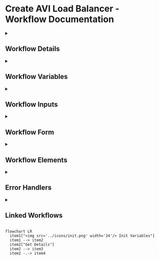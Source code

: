 # Create AVI Load Balancer - Workflow Documentation

<details>
<summary><h2>Workflow Details</h2></summary>

- **Workflow Name:** Create AVI Load Balancer
- **Workflow ID:** `e06ecd6e-df7d-470d-8249-3bb52f2845a6`
- **Version:** 0.0.0
- **Description:** _No description provided_
</details>

<details>
<summary><h2>Workflow Variables</h2></summary>

| Name | Type |
| --- | --- |
| aviVersion | string |
| aviCreds | Properties |
| aviUrl | string |
| serverList | Array/string |
| health_payload | string |
| health_name | string |
| uuid | string |
| healthMonitor | string |
| poolPayload | Properties |
| pool | string |
| vipPayload | Properties |
| vsvip | string |
| vsPayload | Properties |
| aviTenant | Properties |
</details>

<details>
<summary><h2>Workflow Inputs</h2></summary>

| Name | Type |
| --- | --- |
| manualServers | Array/string |
| selectedVMs | Array/string |
| useVMSelection | boolean |
| useExistingHealthMonitor | boolean |
| existingHealthMonitor | string |
| health_monitor_type | string |
| healthPort | string |
| command_code | string |
| command_parameters | string |
| command_path | string |
| command_variables | string |
| lb_algorithm | string |
| poolPort | string |
| useExistingPool | boolean |
| existingPool | string |
| networkType | string |
| ipAddress | string |
| cloud | string |
| tier1_lr | string |
| serviceEngineGroup | string |
| vrfContext | string |
| network | string |
| networkSegment | string |
| vipIPRange | string |
</details>

<details>
<summary><h2>Workflow Form</h2></summary>

| ID | Label | Type | Required | Pattern | Default | Params | Value List | Signpost | State |
| --- | --- | --- | --- | --- | --- | --- | --- | --- | --- |
| cloud | Cloud | string | Optional |  | Action: net.atos.dhc.automation/getAVIClouds |  | n/a |  | {"visible":false,"read-only":true} |
| serviceEngineGroup | Service Engine Group | string | Required |  | n/a |  | Action: net.atos.dhc.automation/getAVISeGroups | Select the appropriate Service Engine Group that configures the pool of service engines for your Avi load balancer. Each group defines specific settings such as scaling policies, resource allocations, and performance parameters. Choose the group that best matches your deployment requirements. | {"visible":true,"read-only":false} |
| networkSegment | Network Segment | string | Required |  | n/a |  | Action: net.atos.dhc.automation/getAVINetworksProfile | Select the appropriate network segment where the load balancer will be deployed. This dropdown lists the available subnets configured in your environment. Choosing the correct segment ensures that your load balancer operates within the intended network scope and meets your deployment requirements. | {"visible":true,"read-only":false} |
| tier1_lr | Tier1_LR | string | Optional |  | Action: net.atos.dhc.automation/getAVICloudRtr | segment→networkSegment, clouduuid→cloud | n/a |  | {"visible":false,"read-only":true} |
| useExistingPool | Do you want use Existing Pool? | boolean | Optional |  | n/a |  | n/a | Select this checkbox if you want to deploy the load balancer using a pre-configured pool. When enabled, the system will reference an existing pool rather than creating a new one, ensuring consistency with established settings. If you leave it unchecked, a new pool will be generated based on the parameters you provide. | {"visible":true,"read-only":false} |
| existingPool | Pool | string | Required if useExistingPool equals true |  | n/a |  | Action: net.atos.dhc.automation/getAVIPools | Select the appropriate existing pool from the dropdown list. This field displays the pools that have already been configured in your environment, each with its own set of load balancing rules, backend server configurations, and performance parameters. | {"read-only":false,"visible":[{"equals":{"useExistingPool":true},"value":true}]} |
| poolPort | Pool port | string | Required if useExistingPool equals false | `^((6553[0-5]\|655[0-2]\d\|65[0-4]\d{2}\|6[0-4]\d{3}\|[1-5]?\d{1,4}\|0)(-(6553[0-5]\|655[0-2]\d\|65[0-4]\d{2}\|6[0-4]\d{3}\|[1-5]?\d{1,4}\|0))?\|(\[(6553[0-5]\|655[0-2]\d\|65[0-4]\d{2}\|6[0-4]\d{3}\|[1-5]?\d{1,4}\|0)-(6553[0-5]\|655[0-2]\d\|65[0-4]\d{2}\|6[0-4]\d{3}\|[1-5]?\d{1,4}\|0)\]))$` | n/a |  | n/a | Enter the port number on which the new pool will accept incoming traffic. This value is critical for directing client requests to the correct backend servers. Ensure the chosen port aligns with your application's configuration, is open, and does not conflict with other services. | {"read-only":false,"visible":[{"equals":{"useExistingPool":false},"value":true},{"equals":{"useExistingPool":true},"value":false}]} |
| manualServers | Servers for Pool | string[] | Optional | `^(25[0-5]\|2[0-4]\d\|[01]?\d\d?)\.(25[0-5]\|2[0-4]\d\|[01]?\d\d?)\.(25[0-5]\|2[0-4]\d\|[01]?\d\d?)\.(25[0-5]\|2[0-4]\d\|[01]?\d\d?)$` | n/a |  | n/a | Enter the backend server details manually. Provide each server’s IP address.Ensure that each entry corresponds to a properly configured and reachable server that meets your application’s requirements. | {"read-only":false,"visible":[{"equals":{"useExistingPool":true},"value":false},{"equals":{"useExistingPool":false},"value":true}]} |
| useVMSelection | Do you want choose Servers from List? | boolean | Optional |  | n/a |  | n/a | Select this checkbox if you prefer to choose servers from an existing list rather than manually entering server details. When enabled, a predefined list of validated servers will be available for selection, helping to streamline the configuration process and reduce manual errors. | {"read-only":false,"visible":[{"equals":{"useExistingPool":false},"value":true},{"equals":{"useExistingPool":true},"value":false}]} |
| selectedVMs | List of Virtual Machine | string[] | Optional |  | n/a |  | Action: net.atos.dhc.firewall.manage/returnVirtualMachineListwithIP | Use this dual-list control to manage your virtual machine selection. The left side displays all available virtual machines, while the right side shows the ones chosen for the deployment. Move items between lists using the provided controls to add or remove virtual machines as needed. Ensure that the selected VMs are properly configured for your environment. | {"read-only":false,"visible":[{"equals":{"useVMSelection":true},"value":true},{"equals":{"useExistingPool":true},"value":false}]} |
| lb_algorithm | Load Balancer Algorithm | string | Required if useExistingPool equals false |  | n/a |  | LB_ALGORITHM_ROUND_ROBIN, LB_ALGORITHM_LEAST_CONNECTIONS, LB_ALGORITHM_SOURCE_IP, LB_ALGORITHM_CONSISTENT_HASH, LB_ALGORITHM_RANDOM | Select the appropriate algorithm for distributing traffic among backend servers. This dropdown lists available algorithms—such as Round Robin, Least Connections —that determine how requests are allocated. Choose the algorithm that best aligns with your application’s performance, reliability, and scaling requirements. | {"read-only":false,"visible":[{"equals":{"useExistingPool":false},"value":true}]} |
| useExistingHealthMonitor | Do you want use existing Health Monitor ? | boolean | Optional |  | n/a |  | n/a | Select this checkbox if you wish to use a pre-configured health monitor to assess the status and performance of your backend servers. When enabled, the deployment will reference an existing health monitor configuration, saving you time and ensuring consistency. If you leave it unchecked, a new health monitor will be created based on your specified settings. | {"visible":true,"read-only":false} |
| existingHealthMonitor | Existing Health Monitor | string | Required if useExistingHealthMonitor equals true |  | n/a |  | Action: net.atos.dhc.automation/getAVIHealthMonitor | Select an existing health monitor from the dropdown list. These monitors are pre-configured to regularly check the availability and performance of your backend servers. Each monitor is set up with specific parameters—such as health check intervals, timeout values, and criteria for determining server status | {"read-only":false,"visible":[{"equals":{"useExistingHealthMonitor":true},"value":true}]} |
| health_monitor_type | Health Monitor Type | string | Required if useExistingHealthMonitor equals false |  | n/a |  | HEALTH_MONITOR_HTTP, HEALTH_MONITOR_HTTPS, HEALTH_MONITOR_TCP, HEALTH_MONITOR_ICMP, HEALTH_MONITOR_EXTERNAL | Select the appropriate type of health monitor for your deployment. This dropdown allows you to choose the protocol or method—such as HTTP, TCP, or ICMP—that will be used to check the availability and responsiveness of your backend servers. | {"read-only":false,"visible":[{"equals":{"useExistingHealthMonitor":true},"value":false},{"equals":{"useExistingHealthMonitor":false},"value":true}]} |
| healthPort | Port for Health Monitor | string | Optional | `^((6553[0-5]\|655[0-2]\d\|65[0-4]\d{2}\|6[0-4]\d{3}\|[1-5]?\d{1,4}\|0)(-(6553[0-5]\|655[0-2]\d\|65[0-4]\d{2}\|6[0-4]\d{3}\|[1-5]?\d{1,4}\|0))?\|(\[(6553[0-5]\|655[0-2]\d\|65[0-4]\d{2}\|6[0-4]\d{3}\|[1-5]?\d{1,4}\|0)-(6553[0-5]\|655[0-2]\d\|65[0-4]\d{2}\|6[0-4]\d{3}\|[1-5]?\d{1,4}\|0)\]))$` | n/a |  | n/a | Enter the specific port number that the health monitor will use to perform health checks on your backend servers. This port should be actively configured to respond to health requests, ensuring that the monitor can accurately assess server status. | {"read-only":false,"visible":[{"equals":{"useExistingHealthMonitor":false},"value":true},{"equals":{"useExistingHealthMonitor":true},"value":false}]} |
| command_code | Code for External Health Monitor | string | Optional |  | n/a |  | n/a | Enter or paste the custom script or code that defines how your external health monitor operates. This code should implement the necessary logic to perform health checks on your backend servers, including error handling and logging as needed. | {"read-only":false,"visible":[{"equals":{"health_monitor_type":"HEALTH_MONITOR_EXTERNAL"},"value":true},{"notEqual":{"health_monitor_type":"HEALTH_MONITOR_EXTERNAL"},"value":false}]} |
| command_parameters | Parameters for External Health Monitor | string | Optional |  | n/a |  | n/a | Provide the necessary parameters that your external health monitor requires to function correctly. These parameters might include configuration settings such as timeout values, thresholds, or custom environment variables. | {"read-only":false,"visible":[{"equals":{"health_monitor_type":"HEALTH_MONITOR_EXTERNAL"},"value":true},{"notEqual":{"health_monitor_type":"HEALTH_MONITOR_EXTERNAL"},"value":false}]} |
| command_path | Path for External Health Monitor | string | Optional |  | n/a |  | n/a | Enter the file system path or URL where your external health monitor code is located. This field should point to the exact location of the executable or script that performs health checks. | {"read-only":false,"visible":[{"equals":{"health_monitor_type":"HEALTH_MONITOR_EXTERNAL"},"value":true},{"notEqual":{"health_monitor_type":"HEALTH_MONITOR_EXTERNAL"},"value":false}]} |
| command_variables | Variables for External Health Monitor | string | Optional |  | n/a |  | n/a | Provide any additional variables that your external health monitor requires to function correctly. | {"read-only":false,"visible":[{"equals":{"health_monitor_type":"HEALTH_MONITOR_EXTERNAL"},"value":true},{"notEqual":{"health_monitor_type":"HEALTH_MONITOR_EXTERNAL"},"value":false}]} |
| networkType | Type of Network for VIP | string | Optional |  | n/a |  | Static IP, Dynamic IP | Select whether the VIP should use a Static IP or a Dynamic IP. Choosing Static IP requires you to manually assign a fixed IP address, ensuring consistency and control over your deployment. Opting for Dynamic IP will allow the system to automatically allocate an IP address from the available network pool, providing flexibility and ease of management. | {"visible":true,"read-only":false} |
| ipAddress | VIP IP Address | string | Required if networkType equals Static IP | `^(25[0-5]\|2[0-4]\d\|[01]?\d\d?)\.(25[0-5]\|2[0-4]\d\|[01]?\d\d?)\.(25[0-5]\|2[0-4]\d\|[01]?\d\d?)\.(25[0-5]\|2[0-4]\d\|[01]?\d\d?)$` | n/a |  | n/a | Enter the Virtual IP (VIP) address that your load balancer will use. | {"read-only":false,"visible":[{"equals":{"networkType":"Static IP"},"value":true},{"notEqual":{"networkType":"Static IP"},"value":false}]} |
| vipIPRange | VIP IP Range | string | Optional |  | Action: net.atos.dhc.automation/getAVINetworkDetails | segment→networkSegment, connectivityPathInput→tier1_lr, clouduuid→cloud | n/a |  | {"read-only":true,"visible":[{"equals":{"networkType":"Dynamic IP"},"value":true},{"equals":{"ipAddress":"Static IP"},"value":false}]} |
</details>

<details>
<summary><h2>Workflow Elements</h2></summary>

#### Element: item0
- **Type:** end
- **Description:** _No description provided_
- **Element ID:** item0


---

#### Element: initVariables
- **Type:** task
- **Description:** Simple task with custom script capability.
- **Element ID:** item1

**Output Bindings:**

| Variable Name | Type | Workflow Variable |
| --- | --- | --- |
| aviVersion | string | aviVersion |
| aviCreds | Properties | aviCreds |
| aviUrl | string | aviUrl |
| uuid | string | uuid |
| aviTenant | Properties | aviTenant |

**Script:**

```javascript
try {

    var automationModule = System.getModule("net.atos.dhc.automation");
    if (automationModule === null || automationModule === undefined) {
        throw new Error("Module 'net.atos.dhc.automation' is not available.");
    }
    
    var aviVersion = automationModule.getAVIVersion();
    if (aviVersion === null || aviVersion === undefined || (typeof aviVersion === "string" && aviVersion.trim() === "")) {
        throw new Error("aviVersion is required but not provided or is empty.");
    }
    
    var aviCreds = automationModule.getAviCreds();

    
    var aviUrl = automationModule.configElement("DHC", "SSRConfig", "aviServer");
    if (aviUrl === null || aviUrl === undefined || (typeof aviUrl === "string" && aviUrl.trim() === "")) {
        throw new Error("aviUrl is required but not provided or is empty.");
    }

    System.log(" [INFO] AVI Version: " + aviVersion + " / AVI URL: " + aviUrl);
    

    var aviTenant = automationModule.getAVITenantRef();
    System.log("AVI tenant reference: "+aviTenant.label +" with id: "+aviTenant.value)
    if (!aviTenant || !aviTenant.label) {
        throw new Error("AVI tenant reference or label is missing.");
    }

    var uuid = java.util.UUID.randomUUID().toString();
    timestamp = new Date().toISOString();
    System.log(" [INFO] Generated UUID: " + uuid);


    
} catch (e) {

    var timestamp = new Date().toISOString();
    System.log(" [ERROR] An error occurred during script execution: " + e.message);
    throw e;
}
```



---

#### Element: mergeServers
- **Type:** task
- **Description:** Simple task with custom script capability.
- **Element ID:** item2

**Input Bindings:**

| Variable Name | Type | Workflow Variable |
| --- | --- | --- |
| useVMSelection | boolean | useVMSelection |
| manualServers | Array/string | manualServers |
| selectedVMs | Array/string | selectedVMs |

**Output Bindings:**

| Variable Name | Type | Workflow Variable |
| --- | --- | --- |
| serverList | Array/string | serverList |

**Script:**

```javascript
try {
    var manualServers = manualServers || [];
    
    var selectedVMs = selectedVMs || [];

    var combined = manualServers.concat(useVMSelection ? selectedVMs : []);

    var deduped = [];
    for (var i = 0; i < combined.length; i++) {
        if (deduped.indexOf(combined[i]) === -1) {
            deduped.push(combined[i]);
        }
    }
    
    serverList = deduped;
    System.log(" [INFO] Merged Server List: " + JSON.stringify(serverList));
} catch (e) {
    System.log(" [ERROR] An error occurred during server list merging: " + e.message);
    throw e;
}
```



---

#### Element: determineHealthMonitor
- **Type:** task
- **Description:** Simple task with custom script capability.
- **Element ID:** item3

**Input Bindings:**

| Variable Name | Type | Workflow Variable |
| --- | --- | --- |
| useExistingHealthMonitor | boolean | useExistingHealthMonitor |
| health_monitor_type | string | health_monitor_type |
| healthPort | string | healthPort |
| command_code | string | command_code |
| command_variables | string | command_variables |
| command_parameters | string | command_parameters |
| command_path | string | command_path |
| uuid | string | uuid |
| existingHealthMonitor | string | existingHealthMonitor |
| aviTenant | Properties | aviTenant |

**Output Bindings:**

| Variable Name | Type | Workflow Variable |
| --- | --- | --- |
| health_payload | string | health_payload |
| health_name | string | health_name |
| healthMonitor | string | healthMonitor |

**Script:**

```javascript
try {
    if (useExistingHealthMonitor) {
        healthMonitor = existingHealthMonitor;
        System.log(" [INFO] Using existing health monitor: " + healthMonitor);
    } else {
        if (health_monitor_type == "HEALTH_MONITOR_EXTERNAL") {
            var health_payload = {
                "name": "external-monitor-" + uuid,
                "type": health_monitor_type,
                "monitor_port": healthPort,
                "tenant_ref":aviTenant.value,
                "external_monitor": {
                    "command_code": command_code,
                    "command_parameters": command_parameters,
                    "command_path": command_path,
                    "command_variables": command_variables
                }
            };
            var body = JSON.stringify(health_payload);
            System.log(" [INFO] Creating External Health Monitor: " + body);
        } else {
            var health_payload = {
                "name": "standard-monitor-" + uuid,
                "type": health_monitor_type,
                "monitor_port": healthPort,
                "monitor_port": healthPort
            };
            var body = JSON.stringify(health_payload);
            System.log(" [INFO] Creating Standard Health Monitor: " + body);
        }
        health_name = health_payload.name;
    }
} catch (e) {
    System.log(" [ERROR] An error occurred during health monitor creation: " + e.message);
    throw e;
}
```



---

#### Element: createHealthMonitor
- **Type:** task
- **Description:** Simple task with custom script capability.
- **Element ID:** item4

**Input Bindings:**

| Variable Name | Type | Workflow Variable |
| --- | --- | --- |
| aviCreds | Properties | aviCreds |
| aviVersion | string | aviVersion |
| aviUrl | string | aviUrl |
| health_payload | string | health_payload |
| aviTenant | Properties | aviTenant |

**Output Bindings:**

| Variable Name | Type | Workflow Variable |
| --- | --- | --- |
| healthMonitor | string | healthMonitor |

**Script:**

```javascript
try {
    var aviUsername = aviCreds.username;
    var aviPassword = aviCreds.password;

    var restHost = RESTHostManager.createTransientHostFrom(RESTHostManager.createHost("dynamicRequest"));
    restHost.name = "AVI";
    restHost.operationTimeout = 900;
    restHost.url = "https://" + aviUrl;

    var loginUri = "https://" + aviUrl + "/login";
    
    var ld = Config.getKeystores().getImportCAFromUrlAction();
    var model = ld.getModel();
    model.value = loginUri;
    var error = ld.execute();
    if (error) {
        System.error("Failed to import SSL certificate: " + error);
    } else {
        System.log("SSL certificate successfully imported.");
    }
    
    var loginPayload = JSON.stringify({ "username": aviUsername, "password": aviPassword });
    var loginRequest = restHost.createRequest("POST", loginUri, loginPayload);
    loginRequest.setHeader("Content-Type", "application/json");
    loginRequest.setHeader("Accept", "application/json");

    var loginResponse = loginRequest.execute();
    System.log("Login Status Code: " + loginResponse.statusCode);
    if (loginResponse.statusCode !== 200) {
        System.error("Login failed. Exiting.");
    }
    
    var cookies = loginResponse.getAllHeaders()['Set-Cookie'];
    var sessionId = cookies.match(/sessionid=([^;]+)/)[1];
    var csrfToken = cookies.match(/csrftoken=([^;]+)/)[1];

    System.log("Session ID: " + sessionId);
    System.log("CSRF Token: " + csrfToken);
    System.log("X-Avi-Version: " + aviVersion);

    var sessionCookie = "sessionid=" + sessionId;

    var body = JSON.stringify(health_payload);
    System.log("Prepared Payload: " + body);

    var apiUri = "https://" + aviUrl + "/api/healthmonitor";
    System.log("API URI: " + apiUri);

    var apiRequest = restHost.createRequest("POST", apiUri, body);
    apiRequest.setHeader("Content-Type", "application/json");
    apiRequest.setHeader("Accept", "application/json");
    apiRequest.setHeader("Cookie", sessionCookie);
    apiRequest.setHeader("X-CSRFToken", csrfToken);
    apiRequest.setHeader("X-Avi-Version", aviVersion);
    apiRequest.setHeader("Referer", "https://" + aviUrl + "/");
    apiRequest.setHeader("X-Avi-Tenant-UUID", aviTenant.value);
    apiRequest.setHeader("X-Avi-Tenant", aviTenant.label);

    var apiResponse = apiRequest.execute();
    System.log("API Request Status Code: " + apiResponse.statusCode);

    if (apiResponse.statusCode < 200 || apiResponse.statusCode >= 300) {
        throw new Error("API Request failed with status code " + apiResponse.statusCode + " and response "+ apiResponse.contentAsString);
    }

    System.log("API Response Content: " + apiResponse.contentAsString);

    var responseObj = JSON.parse(apiResponse.contentAsString);

    var uuid = responseObj.uuid;
    var monitorName = responseObj.name;

    healthMonitor = uuid + "#" + monitorName;
    
    System.log("Concatenated healthMonitor value: " + healthMonitor);
} catch (e) {
    System.log(" [ERROR] An error occurred during script execution: " + e.message);
    throw e;
}
```



---

#### Element: useExistingHealthMonitor?
- **Type:** custom-condition
- **Description:** Custom decision based on a custom script.
- **Element ID:** item6

**Input Bindings:**

| Variable Name | Type | Workflow Variable |
| --- | --- | --- |
| useExistingHealthMonitor | boolean | useExistingHealthMonitor |

**Script:**

```javascript
try {
    if (useExistingHealthMonitor) {
        System.log(" [INFO] useExistingHealthMonitor is true.");
        return true;
    } else {
        System.log(" [INFO] useExistingHealthMonitor is false.");
        return false;
    }
} catch (e) {
    System.log(" [ERROR] An error occurred during health monitor selection: " + e.message);
    throw e;
}
```



---

#### Element: determinePool
- **Type:** task
- **Description:** Simple task with custom script capability.
- **Element ID:** item7

**Input Bindings:**

| Variable Name | Type | Workflow Variable |
| --- | --- | --- |
| useExistingPool | boolean | useExistingPool |
| existingPool | string | existingPool |
| poolPort | string | poolPort |
| lb_algorithm | string | lb_algorithm |
| serverList | Array/string | serverList |
| healthMonitor | string | healthMonitor |
| uuid | string | uuid |
| aviUrl | string | aviUrl |
| cloud | string | cloud |
| tier1_lr | string | tier1_lr |
| networkSegment | string | networkSegment |
| aviTenant | Properties | aviTenant |

**Output Bindings:**

| Variable Name | Type | Workflow Variable |
| --- | --- | --- |
| poolPayload | Properties | poolPayload |
| pool | string | pool |

**Script:**

```javascript
try {
    if (useExistingPool) {
        pool = existingPool;
        System.log(" [INFO] Using existing pool: " + pool);
    } else {
        var vrf_ref = networkSegment.split("@@")[2]
        var payload = {
            "name": "pool-" + uuid,
            "default_server_port": poolPort,
            "lb_algorithm": lb_algorithm,
            "health_monitor_refs": [healthMonitor],
            "cloud_ref":cloud,
            "tier1_lr":tier1_lr,
            "vrf_ref": vrf_ref,
            "tenant_ref":aviTenant.value,
            "servers": []
        };

        for (var i = 0; i < serverList.length; i++) {
            payload.servers.push({
                "ip": { "addr": serverList[i], "type": "V4" }
            });
        }

        payload.health_monitor_refs = ["https://" + aviUrl + "/api/healthmonitor/" + healthMonitor];
        var body = JSON.stringify(payload);
        System.log(" [INFO] Creating Pool: " + body);
        poolPayload = payload;
    }
} catch (e) {
    System.log(" [ERROR] An error occurred during pool creation: " + e.message);
    throw e;
}
```



---

#### Element: useExistingPool
- **Type:** custom-condition
- **Description:** Custom decision based on a custom script.
- **Element ID:** item9

**Input Bindings:**

| Variable Name | Type | Workflow Variable |
| --- | --- | --- |
| useExistingPool | boolean | useExistingPool |

**Script:**

```javascript
try {
    if (useExistingPool) {
        System.log(" [INFO] useExistingPool is true.");
        return true;
    } else {
        System.log(" [INFO] useExistingPool is false.");
        return false;
    }
} catch (e) {
    System.log(" [ERROR] An error occurred during pool selection: " + e.message);
    throw e;
}
```



---

#### Element: createPool
- **Type:** task
- **Description:** Simple task with custom script capability.
- **Element ID:** item10

**Input Bindings:**

| Variable Name | Type | Workflow Variable |
| --- | --- | --- |
| aviUrl | string | aviUrl |
| aviCreds | Properties | aviCreds |
| aviVersion | string | aviVersion |
| poolPayload | Properties | poolPayload |
| aviTenant | Properties | aviTenant |

**Output Bindings:**

| Variable Name | Type | Workflow Variable |
| --- | --- | --- |
| pool | string | pool |

**Script:**

```javascript
try {
    var aviUsername = aviCreds.username;
    var aviPassword = aviCreds.password;

    var restHost = RESTHostManager.createTransientHostFrom(RESTHostManager.createHost("dynamicRequest"));
    restHost.name = "AVI";
    restHost.operationTimeout = 900;
    restHost.url = "https://" + aviUrl;

    var loginUri = "https://" + aviUrl + "/login";
    var ld = Config.getKeystores().getImportCAFromUrlAction();
    var model = ld.getModel();
    model.value = loginUri;
    var error = ld.execute();
    if (error) {
        System.error("Failed to import SSL certificate: " + error);
    } else {
        System.log("SSL certificate successfully imported.");
    }

    var loginPayload = JSON.stringify({ "username": aviUsername, "password": aviPassword });
    var loginRequest = restHost.createRequest("POST", loginUri, loginPayload);
    loginRequest.setHeader("Content-Type", "application/json");
    loginRequest.setHeader("Accept", "application/json");

    var loginResponse = loginRequest.execute();
    System.log("Login Status Code: " + loginResponse.statusCode);
    if (loginResponse.statusCode !== 200) {
        System.error("Login failed. Exiting.");
    }

    var cookies = loginResponse.getAllHeaders()['Set-Cookie'];
    var sessionId = cookies.match(/sessionid=([^;]+)/)[1];
    var csrfToken = cookies.match(/csrftoken=([^;]+)/)[1];

    System.log("Session ID: " + sessionId);
    System.log("CSRF Token: " + csrfToken);
    System.log("X-Avi-Version: " + aviVersion);

    var sessionCookie = "sessionid=" + sessionId;

    var body = JSON.stringify(poolPayload);
    System.log("Prepared Payload: " + body);

    var apiUri = "https://" + aviUrl + "/api/pool";
    System.log("API URI: " + apiUri);

    var apiRequest = restHost.createRequest("POST", apiUri, body);
    apiRequest.setHeader("Content-Type", "application/json");
    apiRequest.setHeader("Accept", "application/json");
    apiRequest.setHeader("Cookie", sessionCookie);
    apiRequest.setHeader("X-CSRFToken", csrfToken);
    apiRequest.setHeader("X-Avi-Version", aviVersion);
    apiRequest.setHeader("Referer", "https://" + aviUrl + "/");
    apiRequest.setHeader("X-Avi-Tenant-UUID", aviTenant.value);
    apiRequest.setHeader("X-Avi-Tenant", aviTenant.label);
    
    var apiResponse = apiRequest.execute();
    System.log("API Request Status Code: " + apiResponse.statusCode);
    if (apiResponse.statusCode < 200 || apiResponse.statusCode >= 300) {
        throw new Error("API Request failed with status code " + apiResponse.statusCode + " and response "+ apiResponse.contentAsString);
    }
    System.log("API Response Content: " + apiResponse.contentAsString);

    var responseObj = JSON.parse(apiResponse.contentAsString);

    var uuid = responseObj.uuid;
    var poolName = responseObj.name;

    var pool = uuid + "#" + poolName;

    System.log("Concatenated pool value: " + pool);
} catch (e) {
    System.log(" [ERROR] An error occurred during pool creation: " + e.message);
    throw e;
}
```



---

#### Element: determineVIP
- **Type:** task
- **Description:** Simple task with custom script capability.
- **Element ID:** item11

**Input Bindings:**

| Variable Name | Type | Workflow Variable |
| --- | --- | --- |
| networkType | string | networkType |
| ipAddress | string | ipAddress |
| uuid | string | uuid |
| cloud | string | cloud |
| tier1_lr | string | tier1_lr |
| vipIPRange | string | vipIPRange |
| networkSegment | string | networkSegment |
| aviTenant | Properties | aviTenant |

**Output Bindings:**

| Variable Name | Type | Workflow Variable |
| --- | --- | --- |
| vipPayload | Properties | vipPayload |

**Script:**

```javascript
try {
    var vipPayload = {};
    var network_ref = networkSegment.split("@@")[1];
    var vrf_ref = networkSegment.split("@@")[2];
    if (networkType == "Static IP") {
        vipPayload = {
            "name": "vip-" + uuid,
            "cloud_ref": cloud,
            "tier1_lr": tier1_lr,
            "tenant_ref":aviTenant.value,
            "vrf_ref": vrf_ref,
            "vip": [
                {
                    "ip_address": { "addr": ipAddress, "type": "V4" }
                }
            ]
        };
        var body = JSON.stringify(vipPayload);
        System.log(" [INFO] Creating Static VIP: " + body);
    } else {
        var addr = vipIPRange.split("/")[0];
        var mask = vipIPRange.split("/")[1];
        vipPayload = {
            "name": "vip-" + uuid,
            "cloud_ref": cloud,
            "tier1_lr": tier1_lr,
            "vrf_ref": vrf_ref,
            "tenant_ref":aviTenant.value,
            "vip": [
                {
                    "auto_allocate_ip": true,
                    "ipam_network_subnet": {
                        "network_ref": network_ref,
                        "subnet": {
                            "ip_addr": {
                                "addr": addr,
                                "type": "V4"
                            },
                            "mask": mask
                        }
                    }
                }
            ]
        };
        var body = JSON.stringify(vipPayload);
        System.log(" [INFO] Creating Dynamic VIP: " + body);
    }
} catch (e) {
    System.log(" [ERROR] An error occurred during VIP creation: " + e.message);
    throw e;
}
```



---

#### Element: createVSVIP
- **Type:** task
- **Description:** Simple task with custom script capability.
- **Element ID:** item14

**Input Bindings:**

| Variable Name | Type | Workflow Variable |
| --- | --- | --- |
| aviCreds | Properties | aviCreds |
| aviUrl | string | aviUrl |
| aviVersion | string | aviVersion |
| vipPayload | Properties | vipPayload |
| aviTenant | Properties | aviTenant |

**Output Bindings:**

| Variable Name | Type | Workflow Variable |
| --- | --- | --- |
| vsvip | string | vsvip |

**Script:**

```javascript
try {
    var aviUsername = aviCreds.username;
    var aviPassword = aviCreds.password;

    var restHost = RESTHostManager.createTransientHostFrom(RESTHostManager.createHost("dynamicRequest"));
    restHost.name = "AVI";
    restHost.operationTimeout = 900;
    restHost.url = "https://" + aviUrl;

    var loginUri = "https://" + aviUrl + "/login";
    var ld = Config.getKeystores().getImportCAFromUrlAction();
    var model = ld.getModel();
    model.value = loginUri;
    var error = ld.execute();
    if (error) {
        System.error("Failed to import SSL certificate: " + error);
    } else {
        System.log("SSL certificate successfully imported.");
    }

    var loginPayload = JSON.stringify({ "username": aviUsername, "password": aviPassword });
    var loginRequest = restHost.createRequest("POST", loginUri, loginPayload);
    loginRequest.setHeader("Content-Type", "application/json");
    loginRequest.setHeader("Accept", "application/json");

    var loginResponse = loginRequest.execute();
    System.log("Login Status Code: " + loginResponse.statusCode);
    if (loginResponse.statusCode !== 200) {
        System.error("Login failed. Exiting.");
    }

    var cookies = loginResponse.getAllHeaders()['Set-Cookie'];
    var sessionId = cookies.match(/sessionid=([^;]+)/)[1];
    var csrfToken = cookies.match(/csrftoken=([^;]+)/)[1];

    System.log("Session ID: " + sessionId);
    System.log("CSRF Token: " + csrfToken);
    System.log("X-Avi-Version: " + aviVersion);

    var sessionCookie = "sessionid=" + sessionId;

    var body = JSON.stringify(vipPayload);
    System.log("Prepared Payload: " + body);

    var apiUri = "https://" + aviUrl + "/api/vsvip";
    System.log("API URI: " + apiUri);

    var apiRequest = restHost.createRequest("POST", apiUri, body);
    apiRequest.setHeader("Content-Type", "application/json");
    apiRequest.setHeader("Accept", "application/json");
    apiRequest.setHeader("Cookie", sessionCookie);
    apiRequest.setHeader("X-CSRFToken", csrfToken);
    apiRequest.setHeader("X-Avi-Version", aviVersion);
    apiRequest.setHeader("Referer", "https://" + aviUrl + "/");
    apiRequest.setHeader("X-Avi-Tenant-UUID", aviTenant.value);
    apiRequest.setHeader("X-Avi-Tenant", aviTenant.label);


    var apiResponse = apiRequest.execute();
    System.log("API Request Status Code: " + apiResponse.statusCode);
    if (apiResponse.statusCode < 200 || apiResponse.statusCode >= 300) {
        throw new Error("API Request failed with status code " + apiResponse.statusCode + " and response "+ apiResponse.contentAsString);
    }
    System.log("API Response Content: " + apiResponse.contentAsString);

    var responseObj = JSON.parse(apiResponse.contentAsString);

    var uuid = responseObj.uuid;

    var vipName = responseObj.name;

    var vsvip = uuid + "#" + vipName;

    System.log("Concatenated vsvip value: " + vsvip);
} catch (e) {
    System.log(" [ERROR] An error occurred during vsvip creation: " + e.message);
    throw e;
}
```



---

#### Element: determineVirtualService
- **Type:** task
- **Description:** Simple task with custom script capability.
- **Element ID:** item15

**Input Bindings:**

| Variable Name | Type | Workflow Variable |
| --- | --- | --- |
| networkType | string | networkType |
| poolPort | string | poolPort |
| pool | string | pool |
| useExistingHealthMonitor | boolean | useExistingHealthMonitor |
| useExistingPool | boolean | useExistingPool |
| health_monitor_type | string | health_monitor_type |
| aviUrl | string | aviUrl |
| vsvip | string | vsvip |
| uuid | string | uuid |
| cloud | string | cloud |
| tier1_lr | string | tier1_lr |
| serviceEngineGroup | string | serviceEngineGroup |
| networkSegment | string | networkSegment |
| aviTenant | Properties | aviTenant |

**Output Bindings:**

| Variable Name | Type | Workflow Variable |
| --- | --- | --- |
| vsPayload | Properties | vsPayload |

**Script:**

```javascript
try {
    var vsName = "";
    var vrf_ref = networkSegment.split("@@")[2];
    if (networkType == "Dynamic IP") {
        if (!useExistingPool && useExistingHealthMonitor) {
            vsName = "vs-dynamic-existing-hm-" + uuid;
        } else if (!useExistingPool && !useExistingHealthMonitor && health_monitor_type == "HEALTH_MONITOR_EXTERNAL") {
            vsName = "vs-dynamic-new-hm-" + uuid;
        } else if (useExistingPool) {
            vsName = "vs-dynamic-" + uuid;
        } else if (!useExistingPool && !useExistingHealthMonitor && health_monitor_type != "HEALTH_MONITOR_EXTERNAL") {
            vsName = "vs-dynamic-new-hm-" + uuid;
        }
    } else {
        if (!useExistingPool && !useExistingHealthMonitor && health_monitor_type != "HEALTH_MONITOR_EXTERNAL") {
            vsName = "vs-static-new-hm-" + uuid;
        } else if (!useExistingPool && useExistingHealthMonitor) {
            vsName = "vs-static-existing-hm-" + uuid;
        } else if (useExistingPool) {
            vsName = "vs-static-" + uuid;
        } else if (!useExistingPool && !useExistingHealthMonitor && health_monitor_type == "HEALTH_MONITOR_EXTERNAL") {
            vsName = "vs-static-new-hm-" + uuid;
        }
    }

    var vsPayload = {
        "name": vsName,
        "cloud_ref":cloud,
        "tier1_lr":tier1_lr,
        "vrf_ref": vrf_ref,
        "se_group_ref":serviceEngineGroup,
        "pool_ref": "https://" + aviUrl + "/api/pool/" + pool,
        "vsvip_ref": "https://" + aviUrl + "/api/vsvip/" + vsvip,
        "tenant_ref":aviTenant.value,
        "services": [{
            "port": poolPort,
            "enable_ssl": false
        }]
    };

    var body = JSON.stringify(vsPayload);
    System.log(" [INFO] Creating Virtual Service: " + body);
} catch (e) {
    System.log(" [ERROR] An error occurred during Virtual Service creation: " + e.message);
    throw e;
}
```



---

#### Element: createVS
- **Type:** task
- **Description:** Simple task with custom script capability.
- **Element ID:** item16

**Input Bindings:**

| Variable Name | Type | Workflow Variable |
| --- | --- | --- |
| aviCreds | Properties | aviCreds |
| aviUrl | string | aviUrl |
| aviVersion | string | aviVersion |
| vsPayload | Properties | vsPayload |
| aviTenant | Properties | aviTenant |

**Script:**

```javascript
try {
    var aviUsername = aviCreds.username;
    var aviPassword = aviCreds.password;

    var restHost = RESTHostManager.createTransientHostFrom(RESTHostManager.createHost("dynamicRequest"));
    restHost.name = "AVI";
    restHost.operationTimeout = 900;
    restHost.url = "https://" + aviUrl;

    var loginUri = "https://" + aviUrl + "/login";
    var ld = Config.getKeystores().getImportCAFromUrlAction();
    var model = ld.getModel();
    model.value = loginUri;
    var error = ld.execute();
    if (error) {
        System.error("Failed to import SSL certificate: " + error);
    } else {
        System.log("SSL certificate successfully imported.");
    }

    var loginPayload = JSON.stringify({ "username": aviUsername, "password": aviPassword });
    var loginRequest = restHost.createRequest("POST", loginUri, loginPayload);
    loginRequest.setHeader("Content-Type", "application/json");
    loginRequest.setHeader("Accept", "application/json");

    var loginResponse = loginRequest.execute();
    System.log("Login Status Code: " + loginResponse.statusCode);
    if (loginResponse.statusCode !== 200) {
        System.error("Login failed. Exiting.");
    }

    var cookies = loginResponse.getAllHeaders()['Set-Cookie'];
    var sessionId = cookies.match(/sessionid=([^;]+)/)[1];
    var csrfToken = cookies.match(/csrftoken=([^;]+)/)[1];

    System.log("Session ID: " + sessionId);
    System.log("CSRF Token: " + csrfToken);
    System.log("X-Avi-Version: " + aviVersion);

    var sessionCookie = "sessionid=" + sessionId;

    var body = JSON.stringify(vsPayload);
    System.log("Prepared Payload: " + body);

    var apiUri = "https://" + aviUrl + "/api/virtualservice";
    System.log("API URI: " + apiUri);

    var apiRequest = restHost.createRequest("POST", apiUri, body);
    apiRequest.setHeader("Content-Type", "application/json");
    apiRequest.setHeader("Accept", "application/json");
    apiRequest.setHeader("Cookie", sessionCookie);
    apiRequest.setHeader("X-CSRFToken", csrfToken);
    apiRequest.setHeader("X-Avi-Version", aviVersion);
    apiRequest.setHeader("Referer", "https://" + aviUrl + "/");
    apiRequest.setHeader("X-Avi-Tenant-UUID", aviTenant.value);
    apiRequest.setHeader("X-Avi-Tenant", aviTenant.label);

    var apiResponse = apiRequest.execute();
    System.log("API Request Status Code: " + apiResponse.statusCode);
    if (apiResponse.statusCode < 200 || apiResponse.statusCode >= 300) {
        throw new Error("API Request failed with status code " + apiResponse.statusCode + " and response "+ apiResponse.contentAsString);
    }
    System.log("API Response Content: " + apiResponse.contentAsString);

    var responseObj = JSON.parse(apiResponse.contentAsString);

    var uuid = responseObj.uuid;

    var vsName = responseObj.name;

    var virtualservice = uuid + "#" + vsName;

    System.log("Concatenated virtualservice value: " + virtualservice);
} catch (e) {
    System.log(" [ERROR] An error occurred during virtualservice creation: " + e.message);
    throw e;
}
```



---

#### Element: End workflow
- **Type:** end
- **Description:** _No description provided_
- **Element ID:** item17


---

#### Element: item18
- **Type:** end
- **Description:** _No description provided_
- **Element ID:** item18


---

#### Element: Check Health Monitor
- **Type:** custom-condition
- **Description:** Custom decision based on a custom script.
- **Element ID:** item19

**Input Bindings:**

| Variable Name | Type | Workflow Variable |
| --- | --- | --- |
| healthMonitor | string | healthMonitor |
| useExistingHealthMonitor | boolean | useExistingHealthMonitor |

**Script:**

```javascript
if(healthMonitor === "" || useExistingHealthMonitor === true)
{
    return false
}
else
{
    return true
}
```



---

#### Element: clear Health Monitor
- **Type:** task
- **Description:** Simple task with custom script capability.
- **Element ID:** item20

**Input Bindings:**

| Variable Name | Type | Workflow Variable |
| --- | --- | --- |
| aviCreds | Properties | aviCreds |
| aviUrl | string | aviUrl |
| aviVersion | string | aviVersion |
| healthMonitor | string | healthMonitor |

**Script:**

```javascript
try {
    var aviUsername = aviCreds.username;
    var aviPassword = aviCreds.password;

    var restHost = RESTHostManager.createTransientHostFrom(RESTHostManager.createHost("dynamicRequest"));
    restHost.name = "AVI";
    restHost.operationTimeout = 900;
    restHost.url = "https://" + aviUrl;

    var loginUri = "https://" + aviUrl + "/login";
    
    var ld = Config.getKeystores().getImportCAFromUrlAction();
    var model = ld.getModel();
    model.value = loginUri;
    var error = ld.execute();
    if (error) {
        System.error("Failed to import SSL certificate: " + error);
    } else {
        System.log("SSL certificate successfully imported.");
    }
    
    var loginPayload = JSON.stringify({ "username": aviUsername, "password": aviPassword });
    var loginRequest = restHost.createRequest("POST", loginUri, loginPayload);
    loginRequest.setHeader("Content-Type", "application/json");
    loginRequest.setHeader("Accept", "application/json");

    var loginResponse = loginRequest.execute();
    System.log("Login Status Code: " + loginResponse.statusCode);
    if (loginResponse.statusCode !== 200) {
        System.error("Login failed. Exiting.");
    }
    
    var cookies = loginResponse.getAllHeaders()['Set-Cookie'];
    var sessionId = cookies.match(/sessionid=([^;]+)/)[1];
    var csrfToken = cookies.match(/csrftoken=([^;]+)/)[1];

    System.log("Session ID: " + sessionId);
    System.log("CSRF Token: " + csrfToken);
    System.log("X-Avi-Version: " + aviVersion);

    var sessionCookie = "sessionid=" + sessionId;


    var apiUri = "https://" + aviUrl + "/api/healthmonitor/"+healthMonitor;
    System.log("API URI: " + apiUri);

    var apiRequest = restHost.createRequest("DELETE", apiUri);
    apiRequest.setHeader("Content-Type", "application/json");
    apiRequest.setHeader("Accept", "application/json");
    apiRequest.setHeader("Cookie", sessionCookie);
    apiRequest.setHeader("X-CSRFToken", csrfToken);
    apiRequest.setHeader("X-Avi-Version", aviVersion);
    apiRequest.setHeader("Referer", "https://" + aviUrl + "/");

    var apiResponse = apiRequest.execute();
    System.log("API Request Status Code: " + apiResponse.statusCode);

    if (apiResponse.statusCode < 200 || apiResponse.statusCode >= 300) {
        throw new Error("API Request failed with status code " + apiResponse.statusCode + " and response "+ apiResponse.contentAsString);
    }

    System.log("API Response Content: " + apiResponse.contentAsString);




} catch (e) {
    System.log(" [ERROR] An error occurred during script execution: " + e.message);
    throw e;
}
```



---

#### Element: Check Pool
- **Type:** custom-condition
- **Description:** Custom decision based on a custom script.
- **Element ID:** item22

**Input Bindings:**

| Variable Name | Type | Workflow Variable |
| --- | --- | --- |
| pool | string | pool |
| useExistingPool | boolean | useExistingPool |

**Script:**

```javascript
if(pool === "" || useExistingPool === true)
{
    return false
}
else
{
    return true
}
```



---

#### Element: Clear Pool
- **Type:** task
- **Description:** Simple task with custom script capability.
- **Element ID:** item23

**Input Bindings:**

| Variable Name | Type | Workflow Variable |
| --- | --- | --- |
| aviCreds | Properties | aviCreds |
| aviUrl | string | aviUrl |
| aviVersion | string | aviVersion |
| pool | string | pool |

**Script:**

```javascript
try {
    var aviUsername = aviCreds.username;
    var aviPassword = aviCreds.password;

    var restHost = RESTHostManager.createTransientHostFrom(RESTHostManager.createHost("dynamicRequest"));
    restHost.name = "AVI";
    restHost.operationTimeout = 900;
    restHost.url = "https://" + aviUrl;

    var loginUri = "https://" + aviUrl + "/login";
    
    var ld = Config.getKeystores().getImportCAFromUrlAction();
    var model = ld.getModel();
    model.value = loginUri;
    var error = ld.execute();
    if (error) {
        System.error("Failed to import SSL certificate: " + error);
    } else {
        System.log("SSL certificate successfully imported.");
    }
    
    var loginPayload = JSON.stringify({ "username": aviUsername, "password": aviPassword });
    var loginRequest = restHost.createRequest("POST", loginUri, loginPayload);
    loginRequest.setHeader("Content-Type", "application/json");
    loginRequest.setHeader("Accept", "application/json");

    var loginResponse = loginRequest.execute();
    System.log("Login Status Code: " + loginResponse.statusCode);
    if (loginResponse.statusCode !== 200) {
        System.error("Login failed. Exiting.");
    }
    
    var cookies = loginResponse.getAllHeaders()['Set-Cookie'];
    var sessionId = cookies.match(/sessionid=([^;]+)/)[1];
    var csrfToken = cookies.match(/csrftoken=([^;]+)/)[1];

    System.log("Session ID: " + sessionId);
    System.log("CSRF Token: " + csrfToken);
    System.log("X-Avi-Version: " + aviVersion);

    var sessionCookie = "sessionid=" + sessionId;


    var apiUri = "https://" + aviUrl + "/api/pool/"+pool;
    System.log("API URI: " + apiUri);

    var apiRequest = restHost.createRequest("DELETE", apiUri);
    apiRequest.setHeader("Content-Type", "application/json");
    apiRequest.setHeader("Accept", "application/json");
    apiRequest.setHeader("Cookie", sessionCookie);
    apiRequest.setHeader("X-CSRFToken", csrfToken);
    apiRequest.setHeader("X-Avi-Version", aviVersion);
    apiRequest.setHeader("Referer", "https://" + aviUrl + "/");

    var apiResponse = apiRequest.execute();
    System.log("API Request Status Code: " + apiResponse.statusCode);

    if (apiResponse.statusCode < 200 || apiResponse.statusCode >= 300) {
        throw new Error("API Request failed with status code " + apiResponse.statusCode + " and response "+ apiResponse.contentAsString);
    }

    System.log("API Response Content: " + apiResponse.contentAsString);

  


} catch (e) {
    System.log(" [ERROR] An error occurred during script execution: " + e.message);
    throw e;
}
```



---

</details>

<details>
<summary><h2>Error Handlers</h2></summary>

- **Element Name:** item22 (throws: _None_)
</details>

<details>
<summary><h2>Linked Workflows</h2></summary>

_No linked workflows defined._
</details>

```mermaid
flowchart LR
  item1["<img src='../icons/init.png' width='24'/> Init Variables"]
  item1 --> item2
  item2["Get Details"]
  item2 --> item3
  item2 -.-> item4
```
